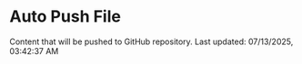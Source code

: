 # Auto Push File

Content that will be pushed to GitHub repository.
Last updated: 07/13/2025, 03:42:37 AM